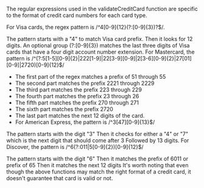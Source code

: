 The regular expressions used in the validateCreditCard function are specific to the format of credit card numbers for each card type.

For Visa cards, the regex pattern is /^4[0-9]{12}(?:[0-9]{3})?$/.

The pattern starts with a "4" to match Visa card prefix.
Then it looks for 12 digits.
An optional group (?:[0-9]{3}) matches the last three digits of Visa cards that have a four digit account number extension.
For Mastercard, the pattern is /^(?:5[1-5][0-9]{2}|222[1-9]|22[3-9][0-9]|2[3-6][0-9]{2}|27[01][0-9]|2720)[0-9]{12}$/

 - The first part of the regex matches a prefix of 51 through 55
 - The second part matches the prefix 2221 through 2229
 - The third part matches the prefix 223 through 229
 - The fourth part matches the prefix 23 through 26
 - The fifth part matches the prefix 270 through 271
 - The sixth part matches the prefix 2720
 - The last part matches the next 12 digits of the card.
 - For American Express, the pattern is /^3[47][0-9]{13}$/

The pattern starts with the digit "3"
Then it checks for either a "4" or "7" which is the next digit that should come after 3
Followed by 13 digits.
For Discover, the pattern is /^6(?:011|5[0-9]{2})[0-9]{12}$/

The pattern starts with the digit "6"
Then it matches the prefix of 6011 or prefix of 65
Then it matches the next 12 digits
It's worth noting that even though the above functions may match the right format of a credit card, it doesn't guarantee that card is valid or not.